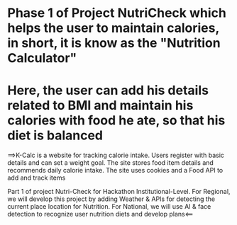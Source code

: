 # Phase 1 of Project NutriCheck which helps the user to maintain calories, in short, it is know as the "Nutrition Calculator"
# Here, the user can add his details related to BMI and maintain his calories with food he ate, so that his diet is balanced


==>K-Calc is a website for tracking calorie intake. Users register with basic details and can set a weight goal. The site stores food item details and recommends daily calorie intake. The site uses cookies and a Food API to add and track items

Part 1 of project Nutri-Check for Hackathon Institutional-Level. For Regional, we will develop this project by adding Weather & APIs for detecting the current place location for Nutrition. For National, we will use AI & face detection to recognize user nutrition diets and develop plans<==
